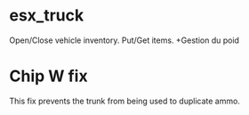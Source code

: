 # esx_truck

Open/Close vehicle inventory.
Put/Get items.
+Gestion du poid

# Chip W fix

This fix prevents the trunk from being used to duplicate ammo.
